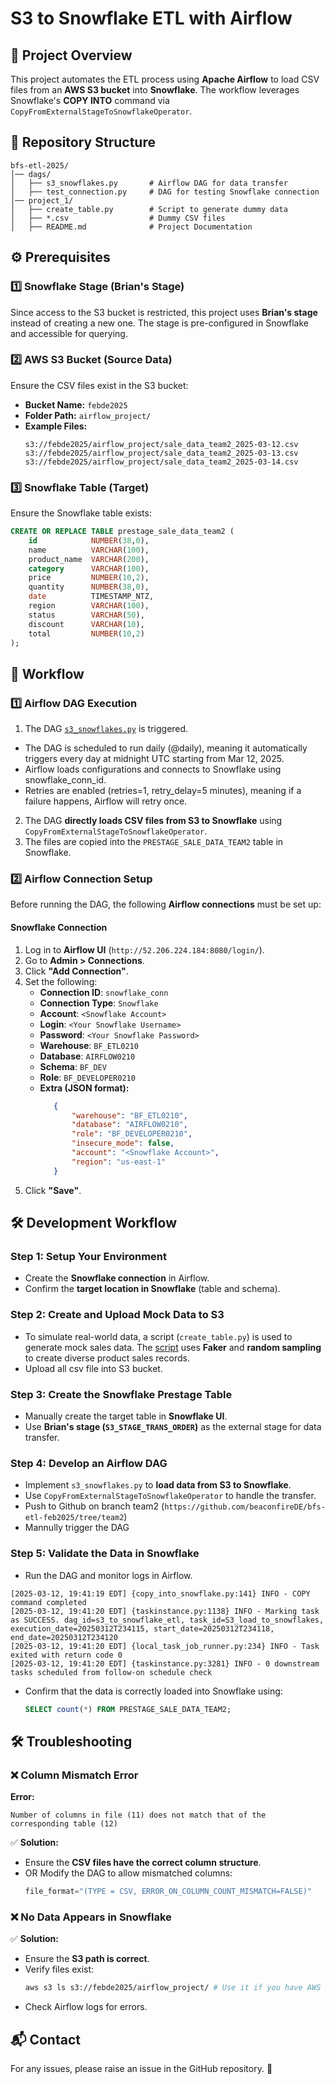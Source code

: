 # S3 to Snowflake ETL with Airflow

## 📌 Project Overview
This project automates the ETL process using **Apache Airflow** to load CSV files from an **AWS S3 bucket** into **Snowflake**. The workflow leverages Snowflake's **COPY INTO** command via `CopyFromExternalStageToSnowflakeOperator`.

## 📂 Repository Structure
```
bfs-etl-2025/
│── dags/
│   ├── s3_snowflakes.py       # Airflow DAG for data transfer
│   ├── test_connection.py     # DAG for testing Snowflake connection
│── project_1/
│   ├── create_table.py        # Script to generate dummy data
│   ├── *.csv                  # Dummy CSV files
│   ├── README.md              # Project Documentation
```

## ⚙️ Prerequisites
### 1️⃣ **Snowflake Stage** (Brian's Stage)
Since access to the S3 bucket is restricted, this project uses **Brian's stage** instead of creating a new one. The stage is pre-configured in Snowflake and accessible for querying.

### 2️⃣ **AWS S3 Bucket (Source Data)**
Ensure the CSV files exist in the S3 bucket:
- **Bucket Name:** `febde2025`
- **Folder Path:** `airflow_project/`
- **Example Files:**
  ```
  s3://febde2025/airflow_project/sale_data_team2_2025-03-12.csv
  s3://febde2025/airflow_project/sale_data_team2_2025-03-13.csv
  s3://febde2025/airflow_project/sale_data_team2_2025-03-14.csv
  ```

### 3️⃣ **Snowflake Table (Target)**
Ensure the Snowflake table exists:
```sql
CREATE OR REPLACE TABLE prestage_sale_data_team2 (
    id            NUMBER(38,0),
    name          VARCHAR(100),
    product_name  VARCHAR(200),
    category      VARCHAR(100),
    price         NUMBER(10,2),
    quantity      NUMBER(38,0),
    date          TIMESTAMP_NTZ,
    region        VARCHAR(100),
    status        VARCHAR(50),
    discount      VARCHAR(10),  
    total         NUMBER(10,2)
);
```

## 🚀 Workflow
### 1️⃣ **Airflow DAG Execution**
1. The DAG [`s3_snowflakes.py`](../dags/S3_Snowflakes.py) is triggered.
  - The DAG is scheduled to run daily (@daily), meaning it automatically triggers every day at midnight UTC starting from Mar 12, 2025.
  - Airflow loads configurations and connects to Snowflake using snowflake_conn_id.
  - Retries are enabled (retries=1, retry_delay=5 minutes), meaning if a failure happens, Airflow will retry once.
2. The DAG **directly loads CSV files from S3 to Snowflake** using `CopyFromExternalStageToSnowflakeOperator`.
3. The files are copied into the `PRESTAGE_SALE_DATA_TEAM2` table in Snowflake.

### 2️⃣ **Airflow Connection Setup**
Before running the DAG, the following **Airflow connections** must be set up:
#### **Snowflake Connection**
1. Log in to **Airflow UI** (`http://52.206.224.184:8080/login/`).
2. Go to **Admin > Connections**.
3. Click **"Add Connection"**.
4. Set the following:
   - **Connection ID**: `snowflake_conn`
   - **Connection Type**: `Snowflake`
   - **Account**: `<Snowflake Account>`
   - **Login**: `<Your Snowflake Username>`
   - **Password**: `<Your Snowflake Password>`
   - **Warehouse**: `BF_ETL0210`
   - **Database**: `AIRFLOW0210`
   - **Schema**: `BF_DEV`
   - **Role**: `BF_DEVELOPER0210`
   - **Extra (JSON format):**
     ```json
        {
            "warehouse": "BF_ETL0210",
            "database": "AIRFLOW0210",
            "role": "BF_DEVELOPER0210",
            "insecure_mode": false,
            "account": "<Snowflake Account>",
            "region": "us-east-1"
        }
     ```
5. Click **"Save"**.

## 🛠 Development Workflow
### **Step 1: Setup Your Environment**
- Create the **Snowflake connection** in Airflow.
- Confirm the **target location in Snowflake** (table and schema).

### **Step 2: Create and Upload Mock Data to S3**
- To simulate real-world data, a script (`create_table.py`) is used to generate mock sales data. The [script](./create_table.py) uses **Faker** and **random sampling** to create diverse product sales records.
- Upload all csv file into S3 bucket.

### **Step 3: Create the Snowflake Prestage Table**
- Manually create the target table in **Snowflake UI**.
- Use **Brian's stage (`S3_STAGE_TRANS_ORDER`)** as the external stage for data transfer.

### **Step 4: Develop an Airflow DAG**
- Implement `s3_snowflakes.py` to **load data from S3 to Snowflake**.
- Use `CopyFromExternalStageToSnowflakeOperator` to handle the transfer.
- Push to Github on branch team2 (`https://github.com/beaconfireDE/bfs-etl-feb2025/tree/team2`)
- Mannully trigger the DAG

### **Step 5: Validate the Data in Snowflake**
- Run the DAG and monitor logs in Airflow.
```
[2025-03-12, 19:41:19 EDT] {copy_into_snowflake.py:141} INFO - COPY command completed
[2025-03-12, 19:41:20 EDT] {taskinstance.py:1138} INFO - Marking task as SUCCESS. dag_id=s3_to_snowflake_etl, task_id=S3_load_to_snowflakes, execution_date=20250312T234115, start_date=20250312T234118, end_date=20250312T234120
[2025-03-12, 19:41:20 EDT] {local_task_job_runner.py:234} INFO - Task exited with return code 0
[2025-03-12, 19:41:20 EDT] {taskinstance.py:3281} INFO - 0 downstream tasks scheduled from follow-on schedule check
```
- Confirm that the data is correctly loaded into Snowflake using:
  ```sql
  SELECT count(*) FROM PRESTAGE_SALE_DATA_TEAM2;
  ```
## 🛠 Troubleshooting
### ❌ **Column Mismatch Error**
**Error:**
```
Number of columns in file (11) does not match that of the corresponding table (12)
```
✅ **Solution:**
- Ensure the **CSV files have the correct column structure**.
- OR Modify the DAG to allow mismatched columns:
  ```python
  file_format="(TYPE = CSV, ERROR_ON_COLUMN_COUNT_MISMATCH=FALSE)"
  ```

### ❌ **No Data Appears in Snowflake**
✅ **Solution:**
- Ensure the **S3 path is correct**.
- Verify files exist:
  ```bash
  aws s3 ls s3://febde2025/airflow_project/ # Use it if you have AWS CLI and access key
  ```
- Check Airflow logs for errors.

## 📬 Contact
For any issues, please raise an issue in the GitHub repository. 🚀
